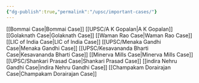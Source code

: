 ```yaml
---
{"dg-publish":true,"permalink":"/upsc/important-cases/"}
---
```


[[Bommai Case\|Bommai Case]]
[[UPSC/A K Gopalan\|A K Gopalan]]
[[Golaknath Case\|Golaknath Case]]
[[Waman Rao Case\|Waman Rao Case]]
[[LIC of India Case\|LIC of India Case]]
[[UPSC/Menaka Gandhi Case\|Menaka Gandhi Case]]
[[UPSC/Kesavananda Bharti Case\|Kesavananda Bharti Case]]
[[Minerva Mills Case\|Minerva Mills Case]]
[[UPSC/Shankari Prasad Case\|Shankari Prasad Case]]
[[indira Nehru Gandhi Case\|indira Nehru Gandhi Case]]
[[Champakam Dorairajan Case\|Champakam Dorairajan Case]]
